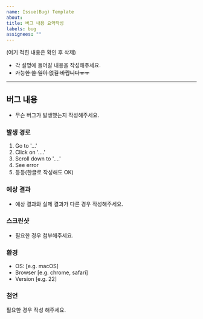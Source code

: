 ```yaml
---
name: Issue(Bug) Template
about:
title: 버그 내용 요약작성
labels: bug
assignees: ""
---
```


(여기 적힌 내용은 확인 후 삭제)

- 각 설명에 들어갈 내용을 작성해주세요.
- ~~가능한 쓸 일이 없길 바랍니다ㅠㅠ~~

---

## 버그 내용

- 무슨 버그가 발생했는지 작성해주세요.

### 발생 경로

1. Go to '...'
2. Click on '....'
3. Scroll down to '....'
4. See error
5. 등등(한글로 작성해도 OK)

### 예상 결과

- 예상 결과와 실제 결과가 다른 경우 작성해주세요.

### 스크린샷

- 필요한 경우 첨부해주세요.

### 환경

- OS: [e.g. macOS]
- Browser [e.g. chrome, safari]
- Version [e.g. 22]

### 첨언

필요한 경우 작성 해주세요.
